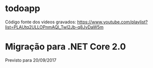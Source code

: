 # todoapp

Código fonte dos videos gravados: https://www.youtube.com/playlist?list=PLAUtq2ULLOPnmAQl_TwI2Jb-q8JvDaW5m


# Migração para .NET Core 2.0

Previsto para 20/09/2017 
